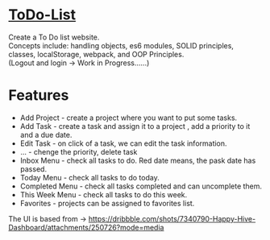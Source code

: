 # [ToDo-List](https://dorisashehi.github.io/ToDo-List/)


Create a To Do list website. \
Concepts include: handling objects, es6 modules, SOLID principles, classes, localStorage, webpack, and OOP Principles. \
(Logout and login -> Work in Progress......)

# Features

- Add Project - create a project where you want to put some tasks.
- Add Task - create a task and assign it to a project , add a priority to it and a due date.
- Edit Task - on click of a task, we can edit the task information.
- ... - chenge the priority, delete task
- Inbox Menu - check all tasks to do. Red date means, the pask date has passed.
- Today Menu - check all tasks to do today.
- Completed Menu - check all tasks completed and can uncomplete them.
- This Week Menu - check all tasks to do this week.
- Favorites - projects can be assigned to favorites list.


The UI is based from -> https://dribbble.com/shots/7340790-Happy-Hive-Dashboard/attachments/250726?mode=media


